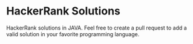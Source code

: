 # HackerRank Solutions

HackerRank solutions in JAVA.
Feel free to create a pull request to add a valid solution in your favorite programming language.
